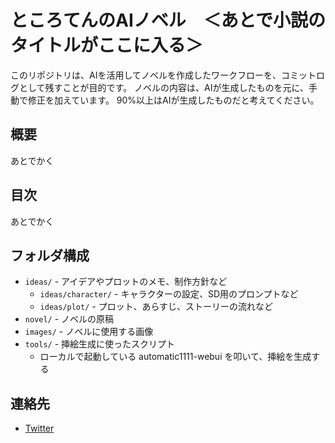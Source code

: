 # ところてんのAIノベル　＜あとで小説のタイトルがここに入る＞

このリポジトリは、AIを活用してノベルを作成したワークフローを、コミットログとして残すことが目的です。
ノベルの内容は、AIが生成したものを元に、手動で修正を加えています。
90%以上はAIが生成したものだと考えてください。

## 概要
あとでかく

## 目次
あとでかく

## フォルダ構成
- `ideas/`  - アイデアやプロットのメモ、制作方針など
  - `ideas/character/` - キャラクターの設定、SD用のプロンプトなど
  - `ideas/plot/` - プロット、あらすじ、ストーリーの流れなど
- `novel/` - ノベルの原稿
- `images/` - ノベルに使用する画像
- `tools/` - 挿絵生成に使ったスクリプト
  - ローカルで起動している automatic1111-webui を叩いて、挿絵を生成する


## 連絡先
- [Twitter](https://twitter.com/tokoroten)